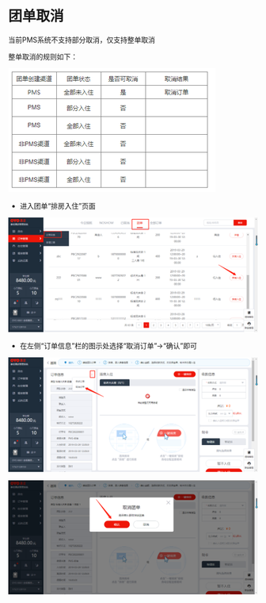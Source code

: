 # 团单取消

当前PMS系统不支持部分取消，仅支持整单取消

整单取消的规则如下：

![](../../../.gitbook/assets/image%20%28655%29.png)

* 进入团单“排房入住”页面

![](../../../.gitbook/assets/image%20%28616%29.png)

* 在左侧“订单信息”栏的图示处选择“取消订单”→“确认”即可

![](../../../.gitbook/assets/image%20%28623%29.png)

![](../../../.gitbook/assets/image%20%28385%29.png)

